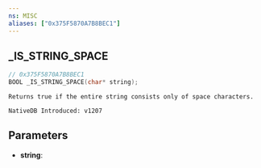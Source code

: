 ```yaml
---
ns: MISC
aliases: ["0x375F5870A7B8BEC1"]
---
```

## _IS_STRING_SPACE

```c
// 0x375F5870A7B8BEC1
BOOL _IS_STRING_SPACE(char* string);
```

```
Returns true if the entire string consists only of space characters.

NativeDB Introduced: v1207
```

## Parameters
* **string**:
